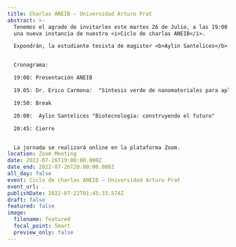 ```yaml
---
title: Charlas ANEIB — Universidad Arturo Prat
abstract: >-
  Tenemos el agrado de invitarles este martes 26 de Julio, a las 19:00 hrs. a
  una nueva instancia de nuestro <i>Ciclo de charlas ANEIB</i>.

  Expondrán, la estudiante tesista de magister <b>Aylin Santelices</b> con el tema <i>"Biotecnología: Construyendo el futuro"</i>; y el director del programa de magister de biotecnología de la Universidad Arturo Prat, el <b>Dr. Erico Carmona</b> con el tema: <i>"Síntesis verde de nanomateriales para aplicaciones ambientales y antimicrobianas"</i>.


  Cronograma:

  19:00: Presentación ANEIB

  19.05: Dr. Erico Carmona:  "Síntesis verde de nanomateriales para aplicaciones ambientales y antimicrobianas"

  19:50: Break

  20:00:  Aylin Santelices "Biotecnología: construyendo el futuro"

  20:45: Cierre


  La jornada se realizará online en la plataforma Zoom.
location: Zoom Meeting
date: 2022-07-26T19:00:00.000Z
date_end: 2022-07-26T20:00:00.000Z
all_day: false
event: Ciclo de charlas ANEIB — Universidad Arturo Prat
event_url: .
publishDate: 2022-07-22T01:45:33.574Z
draft: false
featured: false
image:
  filename: featured
  focal_point: Smart
  preview_only: false
---
```

